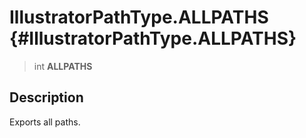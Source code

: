 IllustratorPathType.ALLPATHS {#IllustratorPathType.ALLPATHS}
============================

> int **ALLPATHS**

Description
-----------

Exports all paths.
